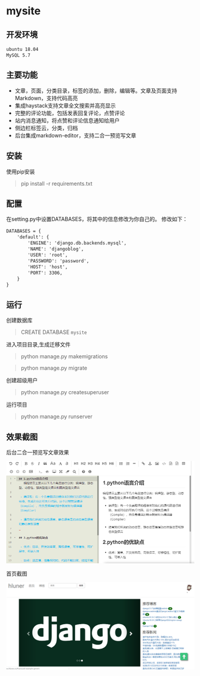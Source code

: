 # mysite
## 开发环境
    ubuntu 18.04
    MySQL 5.7
## 主要功能
- 文章，页面，分类目录，标签的添加，删除，编辑等。文章及页面支持Markdown，支持代码高亮
- 集成haystack支持文章全文搜索并高亮显示
- 完整的评论功能，包括发表回复评论，点赞评论
- 站内消息通知，将点赞和评论信息通知给用户
- 侧边栏标签云，分类，归档
- 后台集成markdown-editor，支持二合一预览写文章
## 安装
使用pip安装
> pip install -r requirements.txt

## 配置
在setting.py中设置DATABASES，将其中的信息修改为你自己的。
修改如下：
```
DATABASES = {
    'default': {
        'ENGINE': 'django.db.backends.mysql',
        'NAME': 'djangoblog',
        'USER': 'root',
        'PASSWORD': 'password',
        'HOST': 'host',
        'PORT': 3306,
    }
}
```
## 运行
创建数据库
>CREATE DATABASE `mysite`

进入项目目录,生成迁移文件
>python manage.py makemigrations

>python manage.py migrate

创建超级用户
>python manage.py createsuperuser

运行项目
> python manage.py runserver

## 效果截图
后台二合一预览写文章效果

![](./media/readme/Snipaste_2019-06-04_20-50-19.png)

首页截图

![](./media/readme/Snipaste_2019-06-04_20-55-39.png)
